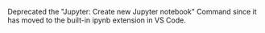 Deprecated the "Jupyter: Create new Jupyter notebook" Command since it has moved to the built-in ipynb extension in VS Code.
